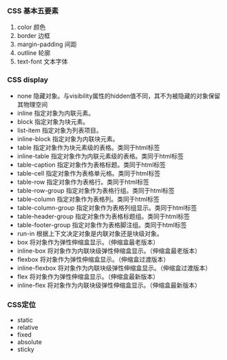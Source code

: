 
### CSS  基本五要素

1. color 颜色
2. border 边框
3. margin-padding 间距
4. outline  轮廓
5. text-font 文本字体




### CSS display
 
- none 隐藏对象。与visibility属性的hidden值不同，其不为被隐藏的对象保留其物理空间
- inline 指定对象为内联元素。
- block 指定对象为块元素。
- list-item 指定对象为列表项目。
- inline-block  指定对象为内联块元素。
- table  指定对象作为块元素级的表格。类同于html标签
- inline-table 指定对象作为内联元素级的表格。类同于html标签
- table-caption  指定对象作为表格标题。类同于html标签
- table-cell  指定对象作为表格单元格。类同于html标签
- table-row 指定对象作为表格行。类同于html标签
- table-row-group 指定对象作为表格行组。类同于html标签
- table-column  指定对象作为表格列。类同于html标签
- table-column-group 指定对象作为表格列组显示。类同于html标签
- table-header-group 指定对象作为表格标题组。类同于html标签
- table-footer-group 指定对象作为表格脚注组。类同于html标签
- run-in 根据上下文决定对象是内联对象还是块级对象。
- box 将对象作为弹性伸缩盒显示。（伸缩盒最老版本）
- inline-box  将对象作为内联块级弹性伸缩盒显示。（伸缩盒最老版本）
- flexbox 将对象作为弹性伸缩盒显示。（伸缩盒过渡版本）
- inline-flexbox 将对象作为内联块级弹性伸缩盒显示。（伸缩盒过渡版本） 
- flex 将对象作为弹性伸缩盒显示。（伸缩盒最新版本）
- inline-flex 将对象作为内联块级弹性伸缩盒显示。（伸缩盒最新版本）


### CSS定位
 
- static
- relative
- fixed
- absolute
- sticky